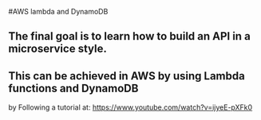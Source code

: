 #AWS lambda and DynamoDB
## The final goal is to learn how to build  an API in a microservice style.
## This can be achieved in AWS by using Lambda functions and DynamoDB

by Following a tutorial at:
https://www.youtube.com/watch?v=ijyeE-pXFk0

